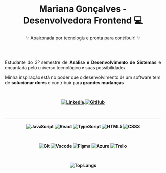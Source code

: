 <h1 align="center">Mariana Gonçalves - Desenvolvedora Frontend 💻</h1>

<p align="center">✨ Apaixonada por tecnologia e pronta para contribuir! ✨</p>

<br>
<br>

<p align="justify">
  Estudante do 3º semestre de <b>Análise e Desenvolvimento de Sistemas</b> e encantada pelo universo tecnológico e suas possibilidades.
  
  Minha inspiração está  no poder que o desenvolvimento de um software tem de <b>solucionar dores</b> e contribuir para <b>grandes mudanças<b>.
  
</p>

<br>

<p align="center">
  <a href="https://www.linkedin.com/in/marianasouzagoncalves">
    <img align="center" alt="LinkedIn" src="https://img.shields.io/badge/LinkedIn-0077B5?style=for-the-badge&logo=linkedin&logoColor=white">
  </a>
  <a href="https://github.com/Mari-Goncalves">
    <img align="center" alt="GitHub" src="https://img.shields.io/badge/GitHub-100000?style=for-the-badge&logo=github&logoColor=white">
  </a>
</p>
<br>

<hr>

<p align="center">
  <img align="center" alt="JavaScript" src="https://img.shields.io/badge/JavaScript-F7DF1E?style=for-the-badge&logo=javascript&logoColor=black">
  <img align="center" alt="React" src="https://img.shields.io/badge/React-20232A?style=for-the-badge&logo=react&logoColor=61DAFB">
  <img align="center" alt="TypeScript" src="https://img.shields.io/badge/TypeScript-007ACC?style=for-the-badge&logo=typescript&logoColor=white">
  <img align="center" alt="HTML5" src="https://img.shields.io/badge/HTML5-E34F26?style=for-the-badge&logo=html5&logoColor=white">
  <img align="center" alt="CSS3" src="https://img.shields.io/badge/CSS3-1572B6?style=for-the-badge&logo=css3&logoColor=white">
</p>

<br>

<p align="center">
  <img align="center" alt="Git" src="https://img.shields.io/badge/GIT-E44C30?style=for-the-badge&logo=git&logoColor=white">
  <img align="center" alt="Vscode" src="https://img.shields.io/badge/Vscode-007ACC?style=for-the-badge&logo=visual-studio-code&logoColor=white">
  <img align="center" alt="Figma" src="https://img.shields.io/badge/figma-%23F24E1E.svg?style=for-the-badge&logo=figma&logoColor=white">
  <img align="center" alt="Azure" src="https://img.shields.io/badge/azure-%230072C6.svg?style=for-the-badge&logo=microsoftazure&logoColor=white">
  <img align="center" alt="Trello" src="https://img.shields.io/badge/Trello-%23026AA7.svg?style=for-the-badge&logo=Trello&logoColor=white">
</p>

<br>

<span align="center">
  
  ![Top Langs](https://github-readme-stats-git-masterrstaa-rickstaa.vercel.app/api/top-langs/?username=Mari-Goncalves&layout=compact&bg_color=fff&border_color=f1f1f1&title_color=E94D5F&text_color=000)
  
</span>
